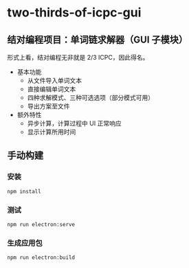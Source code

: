 # two-thirds-of-icpc-gui

## 结对编程项目：单词链求解器（GUI 子模块）

形式上看，结对编程无非就是 2/3 ICPC，因此得名。

- 基本功能
    - 从文件导入单词文本
    - 直接编辑单词文本
    - 四种求解模式、三种可选选项（部分模式可用）
    - 导出方案至文件
- 额外特性
    - 异步计算，计算过程中 UI 正常响应
    - 显示计算所用时间

## 手动构建

### 安装
```
npm install
```

### 测试
```
npm run electron:serve
```

### 生成应用包
```
npm run electron:build
```
